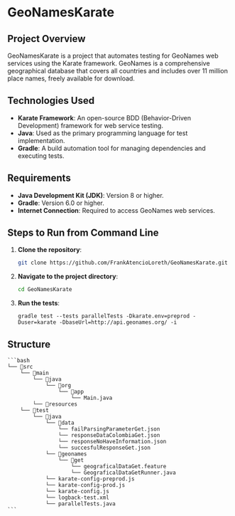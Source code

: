 # GeoNamesKarate

## Project Overview
GeoNamesKarate is a project that automates testing for GeoNames web services using the Karate framework. GeoNames is a comprehensive geographical database that covers all countries and includes over 11 million place names, freely available for download.

## Technologies Used
- **Karate Framework**: An open-source BDD (Behavior-Driven Development) framework for web service testing.
- **Java**: Used as the primary programming language for test implementation.
- **Gradle**: A build automation tool for managing dependencies and executing tests.

## Requirements
- **Java Development Kit (JDK)**: Version 8 or higher.
- **Gradle**: Version 6.0 or higher.
- **Internet Connection**: Required to access GeoNames web services.

## Steps to Run from Command Line

1. **Clone the repository**:

   ```bash
   git clone https://github.com/FrankAtencioLoreth/GeoNamesKarate.git
2. **Navigate to the project directory**:

   ```bash
   cd GeoNamesKarate
3. **Run the tests**:
    ```
    gradle test --tests parallelTests -Dkarate.env=preprod -Duser=karate -DbaseUrl=http://api.geonames.org/ -i
   
## Structure

    ```bash
    └── 📁src
        └── 📁main
            └── 📁java
                └── 📁org
                    └── 📁app
                        └── Main.java
            └── 📁resources
        └── 📁test
            └── 📁java
                └── 📁data
                    └── failParsingParameterGet.json
                    └── responseDataColombiaGet.json
                    └── responseNoHaveInformation.json
                    └── succesfulResponseGet.json
                └── 📁geonames
                    └── 📁get
                        └── geograficalDataGet.feature
                        └── GeograficalDataGetRunner.java
                └── karate-config-preprod.js
                └── karate-config-prod.js
                └── karate-config.js
                └── logback-test.xml
                └── parallelTests.java
    ```